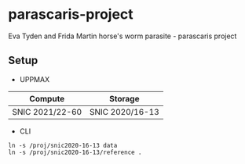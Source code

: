 # parascaris-project
Eva Tyden and Frida Martin horse's worm parasite - parascaris project

## Setup

* UPPMAX

Compute | Storage
---|---
SNIC 2021/22-60| SNIC 2020/16-13

* CLI
```{bash}
ln -s /proj/snic2020-16-13 data
ln -s /proj/snic2020-16-13/reference .
```
